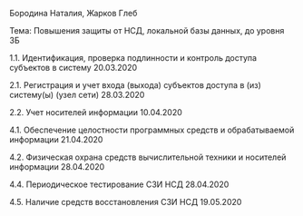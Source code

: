 ﻿
Бородина Наталия, Жарков Глеб

Тема: Повышения защиты от НСД, локальной базы данных, до уровня 3Б

1.1. Идентификация, проверка подлинности и
     контроль доступа субъектов в систему 20.03.2020	

2.1. Регистрация и учет входа (выхода) субъектов
     доступа в (из) систему(ы) (узел сети) 28.03.2020	

2.2. Учет носителей информации 10.04.2020
	
4.1. Обеспечение целостности программных средств
     и обрабатываемой информации 21.04.2020	

4.2. Физическая охрана средств вычислительной
     техники и носителей информации 28.04.2020
	
4.4. Периодическое тестирование СЗИ НСД	28.04.2020
	
4.5. Наличие средств восстановления СЗИ НСД 19.05.2020	




